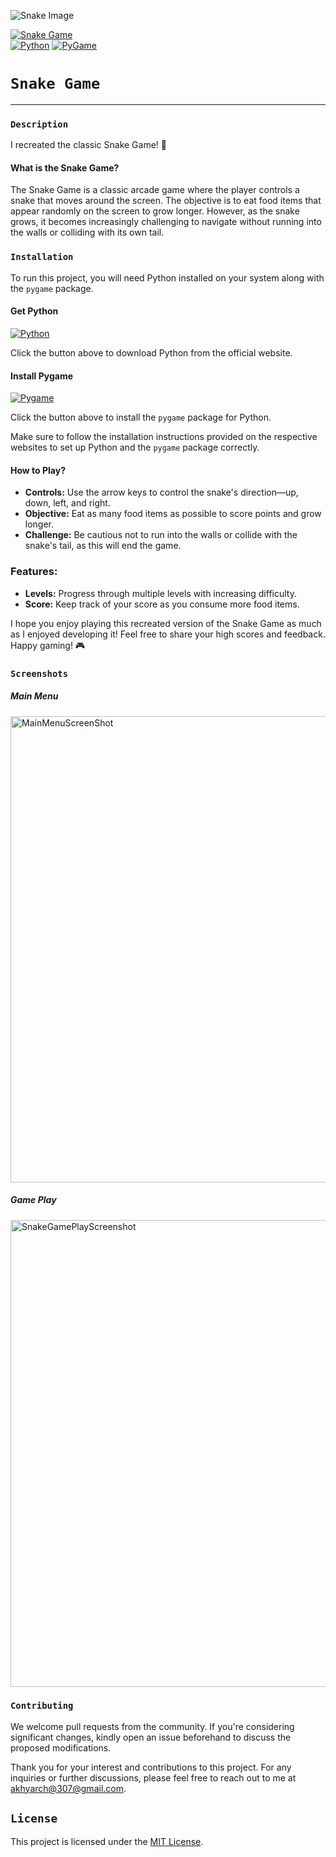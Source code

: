 ![Snake Image](https://wallpapers.com/images/high/snake-game-loading-screen-9po4zuz368r8u1cg.webp)

[![Snake Game](https://img.shields.io/badge/-Snake%20Game-green)](https://www.google.com/search?q=snake+game&rlz=1C1KNTJ_enPK1022PK1022&oq=snake+game+&gs_lcrp=EgZjaHJvbWUyBggAEEUYOTIMCAEQIxgnGIAEGIoFMgYIAhBFGDsyBggDEEUYOzIGCAQQRRg7MgYIBRBFGDwyBggGEEUYPDIGCAcQRRg80gEIMjkyM2owajeoAgCwAgA&sourceid=chrome&ie=UTF-8)    
[![Python](https://img.shields.io/badge/-Python-blue)](https://www.python.org/) [![PyGame](https://img.shields.io/badge/-Lib_PyGame-blue)](https://www.pygame.org/news)


 # `Snake Game`   
 ---      
 ### `Description`  
 I recreated the classic Snake Game! 🐍

#### What is the Snake Game?

The Snake Game is a classic arcade game where the player controls a snake that moves around the screen. The objective is to eat food items that appear randomly on the screen to grow longer. However, as the snake grows, it becomes increasingly challenging to navigate without running into the walls or colliding with its own tail.

### `Installation`

To run this project, you will need Python installed on your system along with the `pygame` package.

#### Get Python

[![Python](https://img.shields.io/badge/Download-Python-blue)](https://www.python.org/downloads/)

Click the button above to download Python from the official website.

#### Install Pygame

[![Pygame](https://img.shields.io/badge/Install-Pygame-green)](https://www.pygame.org/download.shtml)

Click the button above to install the `pygame` package for Python.

Make sure to follow the installation instructions provided on the respective websites to set up Python and the `pygame` package correctly.

#### How to Play?

- **Controls:** Use the arrow keys to control the snake's direction—up, down, left, and right.
- **Objective:** Eat as many food items as possible to score points and grow longer.
- **Challenge:** Be cautious not to run into the walls or collide with the snake's tail, as this will end the game.

### Features:

- **Levels:** Progress through multiple levels with increasing difficulty.
- **Score:** Keep track of your score as you consume more food items.


I hope you enjoy playing this recreated version of the Snake Game as much as I enjoyed developing it! Feel free to share your high scores and feedback. Happy gaming! 🎮


### `Screenshots`  
##### Main Menu
![]()<img width="746" alt="MainMenuScreenShot" src="https://github.com/mac-360/Snake-Game-Python/assets/122281916/c1cd0a90-b322-4ae5-815f-4ca17a2c20fb">      

##### Game Play
      
![]()<img width="747" alt="SnakeGamePlayScreenshot" src="https://github.com/mac-360/Snake-Game-Python/assets/122281916/b18f0e94-8a0f-40e7-9dad-7c618440645e">


### `Contributing`

We welcome pull requests from the community. If you're considering significant changes, kindly open an issue beforehand to discuss the proposed modifications.

Thank you for your interest and contributions to this project. For any inquiries or further discussions, please feel free to reach out to me at [akhyarch@307@gmail.com](mailto:akhyarch@307@gmail.com).


## `License`

This project is licensed under the [MIT License](https://opensource.org/licenses/MIT).



 
 



   
